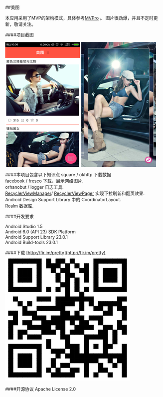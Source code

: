 ##美图

本应用采用了MVP的架构模式，具体参考[MVPro](https://github.com/qibin0506/MVPro) 。 图片很劲爆，并且不定时更新，敬请关注。

####项目截图

<img src="https://github.com/KurtisHu/Pretty/blob/master/screenshots/main2.png" width = "240" height = "400" alt="图片名称" align=center />

<img src="https://github.com/KurtisHu/Pretty/blob/master/screenshots/details.png" width = "240" height = "400" alt="图片名称" align=center />


####本项目包含以下知识点
square / okhttp 下载数据<br/>
[facebook / fresco](https://github.com/facebook/fresco) 下载，展示网络图片.<br/>
orhanobut / logger 日志工具.<br/>
[RecyclerViewManager](https://github.com/Syehunter/RecyclerViewManager)/ [RecyclerViewPager](https://github.com/lsjwzh/RecyclerViewPager) 实现下拉刷新和翻页效果.<br/>
Android Design Support Library 中的 CoordinatorLayout.<br/>
[Realm](https://realm.io) 数据库.



####开发要求
<p>
  Android Studio 1.5<br/>
  Android 6.0 (API 23) SDK Platform<br/>
  Android Support Library 23.0.1<br/>
  Android Build-tools 23.0.1<br/>
</p>

####下载
 [http://fir.im/pretty](http://fir.im/pretty)
![](https://github.com/KurtisHu/Pretty/blob/master/screenshots/pretty.png)


####开源协议 
Apache License 2.0
